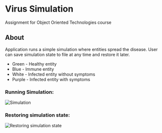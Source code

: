 # Virus Simulation

Assignment for Object Oriented Technologies course

## About

Application runs a simple simulation where entities spread the disease. 
User can save simulation state to file at any time and restore it later.

- Green - Healthy entity
- Blue - Immune entity
- White - Infected entity without symptoms
- Purple - Infected entity with symptoms

###  Running Simulation:
![Simulation](./gifs/simulation.gif)

### Restoring simulation state:
![Restoring simulation state](./gifs/restoring.gif)